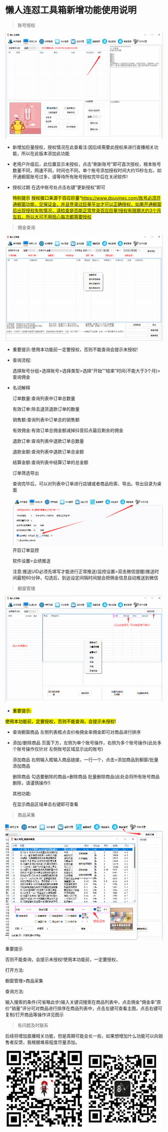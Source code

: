 # 懒人连怼工具箱新增功能使用说明

> 账号授权

 ![输入图片说明](DYLianD.assets/%E6%96%B0%E5%A2%9E1.png)

- 新增加巨量授权，授权情况在此查看注:因后续需要此授权来进行直播相关功能，所以在此版本添加此功能

- 老用户升级后，此位置显示未授权，点击“刷新账号”即可首次授权，根本账号数量不同，网速不同，时间也不同，单个账号添加授权时间大约15秒左右，如开通橱窗账号过多，请等待所有账号授权完毕后在关闭软件!

- 授权过期
  在选中账号处点击右键”更新授权“即可
  
  <mark>特别提示</mark>
  <mark>授权接口来源于百应巨量“https://www.douyinec.com/账号必须开通橱窗功能，交保证金，并且登录过巨量平台才可以正确授权，如果开通橱窗后出现授权失败情况，请检查是否能正常登录百应巨量!授权有限期大约3个月左右，所以大可不用担心每次都需要授权</mark>

> 佣金查询

![输入图片说明](DYLianD.assets/%E6%96%B0%E5%A2%9E2.png)

- 重要提示:使用本功能前一定要授权，否则不能查询会提示末授权!

- 查询流程:
  
  选择账号分组>选择账号>选择类型>选择“开始”“结束”时间(不能大于3个月)>查询佣金

- 名词解释
  
  订单数量:查询列表中订单总数量
  
  有效订单:除去退货退款订单的数量
  
  销售额:查询列表中订单总的销售额
  
  有效佣金:有效订单总佣金额减掉抖音扣点最后剩余的佣金
  
  退款订单:查询列表中退款订单总数量
  
  退款金额:查询列表中退款订单总金额
  
  结算金额:查询列表中结算订单的总金额
  
  订单筛选导出
  
  查询完毕后，可以对列表中订单进行店铺或者商品检索、导出。导出目录为桌面
  
  ![输入图片说明](DYLianD.assets/%E6%96%B0%E5%A2%9E3.png)
  开启订单监控
  
  软件设置>业绩推送
  
  注意:推送UID必须先填写才能进行正常推送(监控设置>双击微信提醒)推送时间最短60分钟，勾选后，到达设定间隔时间就会把佣金信息自动推送到微信

> 橱窗管理

![输入图片说明](DYLianD.assets/%E6%96%B0%E5%A2%9E4.png)

- <mark>重要提示:</mark>

<mark>     使用本功能前，定要授权，否则不能查询，会提示未授权!</mark>

- 查询橱窗商品
  左侧列表框点击价格佣金率佣金即可对商品进行排序

- 添加/删除商品
  页面下方，左侧为单个账号操作，右侧为多个账号操作(此处多个账号操作仅针对
  左侧账号区域显示出的账号)
  
  添加商品
  右侧输入框输入商品链接，一行一个，点击>添加商品到橱窗/批量添加商品
  
  删除商品
  勾选要删除的商品>删除商品
  批量删除商品(此处会将所有账号商品删除，请谨慎操作!)
  
  其他功能:
  
  在显示商品区域单击右键即可查看

> 商品采集

![输入图片说明](DYLianD.assets/%E6%96%B0%E5%A2%9E5.png)

重要提示

否则不能查询，会提示未授权!使用本功能前，一定要授权，

打开方法:

橱窗管理>商品采集

查询方法:

输入搜索的条件(可省略此步)输入关键词搜索在商品列表中，点击佣金”佣金率”原价”销量”评分可对商品进行排序在商品列表中，点击左键可查看主图，点击右键可 复制/打开商品等操作详见图示

> 有问题及时联系

后续将增加直播相关功能，但是周期可能会长一些，如果想增加什么功能可以向销售者反馈，我根据难易程度尽量添加。


![输入图片说明](../static/wx.png)![输入图片说明](../static/gzh.png)